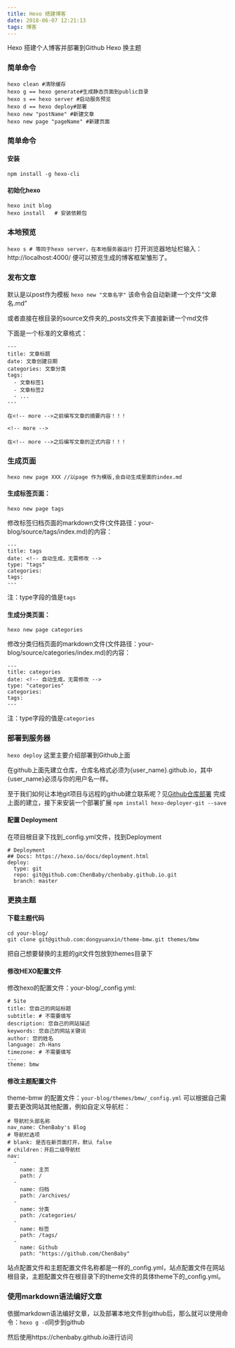 ```yaml
---
title: Hexo 搭建博客
date: 2018-06-07 12:21:13
tags: 博客
---
```

Hexo 搭建个人博客并部署到Github
Hexo 换主题
<!-- more -->

### 简单命令
```
hexo clean #清除缓存
hexo g == hexo generate#生成静态页面到public目录
hexo s == hexo server #启动服务预览
hexo d == hexo deploy#部署
hexo new "postName" #新建文章
hexo new page "pageName" #新建页面
```
### 简单命令
#### 安装
`npm install -g hexo-cli`
#### 初始化hexo
```
hexo init blog
hexo install   # 安装依赖包
```
### 本地预览
`hexo s # 等同于hexo server，在本地服务器运行`
打开浏览器地址栏输入：http://localhost:4000/ 便可以预览生成的博客框架雏形了。
### 发布文章
默认是以post作为模板
`hexo new "文章名字"`
该命令会自动新建一个文件“文章名.md”

或者直接在根目录的source文件夹的_posts文件夹下直接新建一个md文件

下面是一个标准的文章格式：
```
---
title: 文章标题
date: 文章创建日期
categories: 文章分类
tags:
  - 文章标签1
  - 文章标签2
  - ...
---

在<!-- more -->之前编写文章的摘要内容！！！

<!-- more -->

在<!-- more -->之后编写文章的正式内容！！！
```
### 生成页面
`hexo new page XXX //以page 作为模版,会自动生成里面的index.md`
#### 生成标签页面：
```
hexo new page tags
```
修改标签归档页面的markdown文件(文件路径：your-blog/source/tags/index.md)的内容：
```
---
title: tags
date: <!-- 自动生成，无需修改 -->
type: "tags"
categories:
tags:
---
```
注：type字段的值是`tags`

#### 生成分类页面：
```
hexo new page categories
```
修改分类归档页面的markdown文件(文件路径：your-blog/source/categories/index.md)的内容：
```
---
title: categories
date: <!-- 自动生成，无需修改 -->
type: "categories"
categories:
tags:
---
```
注：type字段的值是`categories`

### 部署到服务器
`hexo deploy`
这里主要介绍部署到Github上面

在github上面先建立仓库，仓库名格式必须为{user_name}.github.io，其中{user_name}必须与你的用户名一样。

至于我们如何让本地git项目与远程的github建立联系呢？见[Github仓库部署](https://chenbaby.github.io/articles/2018-12-09-git/)</a>
完成上面的建立，接下来安装一个部署扩展
`npm install hexo-deployer-git --save`

#### 配置 Deployment
在项目根目录下找到_config.yml文件，找到Deployment

```
# Deployment
## Docs: https://hexo.io/docs/deployment.html
deploy:
  type: git
  repo: git@github.com:ChenBaby/chenbaby.github.io.git
  branch: master
```
### 更换主题
#### 下载主题代码
```
cd your-blog/
git clone git@github.com:dongyuanxin/theme-bmw.git themes/bmw
```
把自己想要替换的主题的git文件包放到themes目录下

#### 修改HEXO配置文件
修改hexo的配置文件：your-blog/_config.yml:
```
# Site
title: 您自己的网站标题
subtitle: # 不需要填写
description: 您自己的网站描述
keywords: 您自己的网站关键词
author: 您的姓名
language: zh-Hans
timezone: # 不需要填写
...
theme: bmw
```
#### 修改主题配置文件
theme-bmw 的配置文件：`your-blog/themes/bmw/_config.yml`
可以根据自己需要去更改网站其他配置，例如自定义导航栏：

```
# 导航栏头部名称
nav_name: ChenBaby's Blog
# 导航栏选项
# blank: 是否在新页面打开，默认 false
# children：开启二级导航栏
nav: 
  - 
    name: 主页
    path: /
  -
    name: 归档
    path: /archives/
  -
    name: 分类
    path: /categories/
  -
    name: 标签
    path: /tags/
  - 
    name: Github
    path: "https://github.com/ChenBaby"
```
站点配置文件和主题配置文件名称都是一样的_config.yml，站点配置文件在网站根目录，主题配置文件在根目录下的theme文件的具体theme下的_config.yml。

### 使用markdown语法编好文章
依据markdown语法编好文章，以及部署本地文件到github后，那么就可以使用命令：`hexo g -d`同步到github

然后使用https://chenbaby.github.io进行访问
